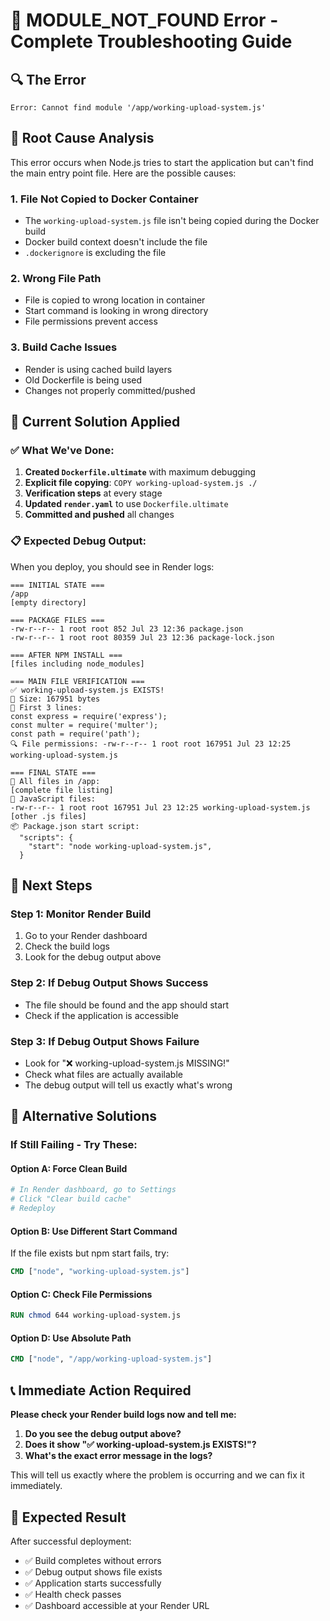 # 🚨 MODULE_NOT_FOUND Error - Complete Troubleshooting Guide

## 🔍 **The Error**
```
Error: Cannot find module '/app/working-upload-system.js'
```

## 🎯 **Root Cause Analysis**

This error occurs when Node.js tries to start the application but can't find the main entry point file. Here are the possible causes:

### 1. **File Not Copied to Docker Container**
- The `working-upload-system.js` file isn't being copied during the Docker build
- Docker build context doesn't include the file
- `.dockerignore` is excluding the file

### 2. **Wrong File Path**
- File is copied to wrong location in container
- Start command is looking in wrong directory
- File permissions prevent access

### 3. **Build Cache Issues**
- Render is using cached build layers
- Old Dockerfile is being used
- Changes not properly committed/pushed

## 🔧 **Current Solution Applied**

### ✅ **What We've Done**:
1. **Created `Dockerfile.ultimate`** with maximum debugging
2. **Explicit file copying**: `COPY working-upload-system.js ./`
3. **Verification steps** at every stage
4. **Updated `render.yaml`** to use `Dockerfile.ultimate`
5. **Committed and pushed** all changes

### 📋 **Expected Debug Output**:
When you deploy, you should see in Render logs:
```
=== INITIAL STATE ===
/app
[empty directory]

=== PACKAGE FILES ===
-rw-r--r-- 1 root root 852 Jul 23 12:36 package.json
-rw-r--r-- 1 root root 80359 Jul 23 12:36 package-lock.json

=== AFTER NPM INSTALL ===
[files including node_modules]

=== MAIN FILE VERIFICATION ===
✅ working-upload-system.js EXISTS!
📏 Size: 167951 bytes
📄 First 3 lines:
const express = require('express');
const multer = require('multer');
const path = require('path');
🔍 File permissions: -rw-r--r-- 1 root root 167951 Jul 23 12:25 working-upload-system.js

=== FINAL STATE ===
📁 All files in /app:
[complete file listing]
📁 JavaScript files:
-rw-r--r-- 1 root root 167951 Jul 23 12:25 working-upload-system.js
[other .js files]
📦 Package.json start script:
  "scripts": {
    "start": "node working-upload-system.js",
  }
```

## 🚀 **Next Steps**

### **Step 1: Monitor Render Build**
1. Go to your Render dashboard
2. Check the build logs
3. Look for the debug output above

### **Step 2: If Debug Output Shows Success**
- The file should be found and the app should start
- Check if the application is accessible

### **Step 3: If Debug Output Shows Failure**
- Look for "❌ working-upload-system.js MISSING!"
- Check what files are actually available
- The debug output will tell us exactly what's wrong

## 🐛 **Alternative Solutions**

### **If Still Failing - Try These**:

#### **Option A: Force Clean Build**
```bash
# In Render dashboard, go to Settings
# Click "Clear build cache"
# Redeploy
```

#### **Option B: Use Different Start Command**
If the file exists but npm start fails, try:
```dockerfile
CMD ["node", "working-upload-system.js"]
```

#### **Option C: Check File Permissions**
```dockerfile
RUN chmod 644 working-upload-system.js
```

#### **Option D: Use Absolute Path**
```dockerfile
CMD ["node", "/app/working-upload-system.js"]
```

## 📞 **Immediate Action Required**

**Please check your Render build logs now and tell me:**

1. **Do you see the debug output above?**
2. **Does it show "✅ working-upload-system.js EXISTS!"?**
3. **What's the exact error message in the logs?**

This will tell us exactly where the problem is occurring and we can fix it immediately.

## 🎯 **Expected Result**

After successful deployment:
- ✅ Build completes without errors
- ✅ Debug output shows file exists
- ✅ Application starts successfully
- ✅ Health check passes
- ✅ Dashboard accessible at your Render URL 